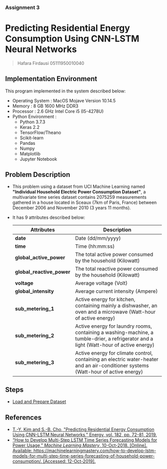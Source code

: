 ### Assignment 3
# Predicting Residential Energy Consumption Using CNN-LSTM Neural Networks

> Hafara Firdausi
> 05111950010040

## Implementation Environment
This program implemented in the system described below:
* Operating System : MacOS Mojave Version 10.14.5
* Memory : 8 GB 1600 MHz DDR3
* Processor : 2.6 GHz Intel Core i5 (I5-4278U)
* Python Environment :
  * Python 3.7.3
  * Keras 2.2
  * TensorFlow/Theano
  * Scikit-learn
  * Pandas
  * Numpy
  * Matplotlib
  * Jupyter Notebook

## Problem Description 
* This problem using a dataset from UCI Machine Learning named **"Individual Household Electric Power Consumption Dataset"**, a multivariate time series dataset contains 2075259 measurements gathered in a house located in Sceaux (7km of Paris, France) between December 2006 and November 2010 (3 years 11 months). 
* It has 9 attributes described below:

    | Attributes | Description |
    |---|---|
    | **date** | Date (dd/mm/yyyy) | 
    | **time** | Time (hh:mm:ss)| 
    | **global_active_power** | The total active power consumed by the household (Kilowatt) |
    | **global_reactive_power** | The total reactive power consumed by the household (Kilowatt) |
    | **voltage** | Average voltage (Volt) |
    | **global_intensity** | Average current intensity (Ampere) |
    | **sub_metering_1** | Active energy for kitchen, containing mainly a dishwasher, an oven and a microwave (Watt-hour of active energy) |
    | **sub_metering_2** | Active energy for laundry rooms, containing a washing-machine, a tumble-drier, a refrigerator and a light (Watt-hour of active energy) |
    | **sub_metering_3** | Active energy for climate control, containing an electric water-heater and an air-conditioner systems (Watt-hour of active energy)|

## Steps

* [Load and Prepare Dataset](load-and-prepare-dataset.ipynb)


## References
* [T.-Y. Kim and S.-B. Cho, "Predicting Residential Energy Consumption Using CNN-LSTM Neural Networks," Energy, vol. 182, pp. 72-81, 2019.](https://www.sciencedirect.com/science/article/abs/pii/S0360544219311223)
* [“How to Develop Multi-Step LSTM Time Series Forecasting Models for Power Usage,” *Machine Learning Mastery*, 10-Oct-2018. [Online]. Available: https://machinelearningmastery.com/how-to-develop-lstm-models-for-multi-step-time-series-forecasting-of-household-power-consumption/. [Accessed: 12-Oct-2019].](https://machinelearningmastery.com/how-to-develop-lstm-models-for-multi-step-time-series-forecasting-of-household-power-consumption/)